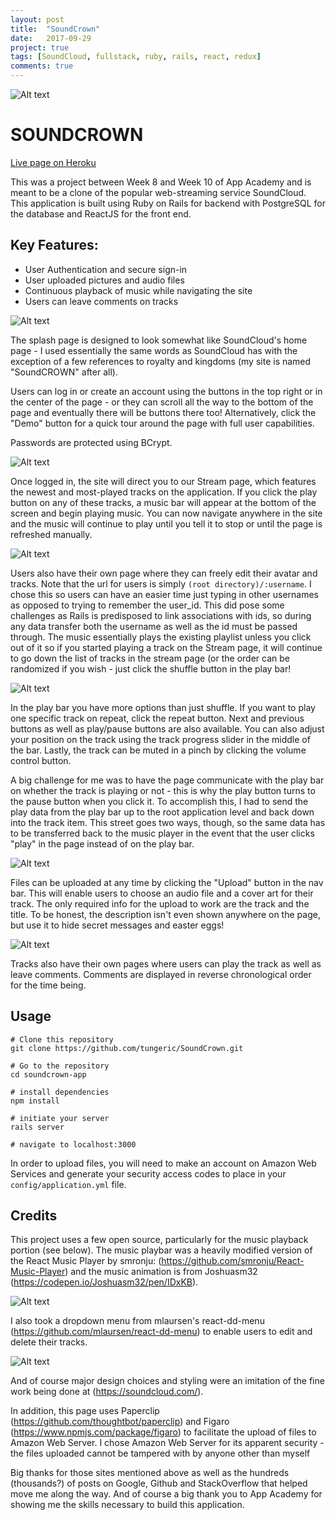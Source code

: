 ```yaml
---
layout: post
title:  "SoundCrown"
date:   2017-09-29
project: true
tags: [SoundCloud, fullstack, ruby, rails, react, redux]
comments: true
---
```


![Alt text](/assets/images/soundcrown-logo-wide.jpg "Logo")

# SOUNDCROWN

[Live page on Heroku](https://soundcrown.herokuapp.com)

This was a project between Week 8 and Week 10 of App Academy and is meant to be a clone of the popular web-streaming service SoundCloud. This application is built using Ruby on Rails for backend with PostgreSQL for the database and ReactJS for the front end.

## Key Features:

* User Authentication and secure sign-in
* User uploaded pictures and audio files
* Continuous playback of music while navigating the site
* Users can leave comments on tracks

![Alt text](/assets/images/ss1.png "ss4")

The splash page is designed to look somewhat like SoundCloud's home page - I used essentially the same words as SoundCloud has with the exception of a few references to royalty and kingdoms (my site is named "SoundCROWN" after all).

Users can log in or create an account using the buttons in the top right or in the center of the page - or they can scroll all the way to the bottom of the page and eventually there will be buttons there too! Alternatively, click the "Demo" button for a quick tour around the page with full user capabilities.

Passwords are protected using BCrypt.

![Alt text](/assets/images/ss2.png "ss4")

Once logged in, the site will direct you to our Stream page, which features the newest and most-played tracks on the application. If you click the play button on any of these tracks, a music bar will appear at the bottom of the screen and begin playing music. You can now navigate anywhere in the site and the music will continue to play until you tell it to stop or until the page is refreshed manually.


![Alt text](/assets/images/ss3.png "ss4")

Users also have their own page where they can freely edit their avatar and tracks. Note that the url for users is simply `(root directory)/:username`. I chose this so users can have an easier time just typing in other usernames as opposed to trying to remember the user_id. This did pose some challenges as Rails is predisposed to link associations with ids, so during any data transfer both the username as well as the id must be passed through. The music essentially plays the existing playlist unless you click out of it so if you started playing a track on the Stream page, it will continue to go down the list of tracks in the stream page (or the order can be randomized if you wish - just click the shuffle button in the play bar!

![Alt text](/assets/images/ss4.png "ss4")

In the play bar you have more options than just shuffle. If you want to play one specific track on repeat, click the repeat button. Next and previous buttons as well as play/pause buttons are also available. You can also adjust your position on the track using the track progress slider in the middle of the bar. Lastly, the track can be muted in a pinch by clicking the volume control button.

A big challenge for me was to have the page communicate with the play bar on whether the track is playing or not - this is why the play button turns to the pause button when you click it. To accomplish this, I had to send the play data from the play bar up to the root application level and back down into the track item. This street goes two ways, though, so the same data has to be transferred back to the music player in the event that the user clicks "play" in the page instead of on the play bar.

![Alt text](/assets/images/ss6.png "ss4")

Files can be uploaded at any time by clicking the "Upload" button in the nav bar. This will enable users to choose an audio file and a cover art for their track. The only required info for the upload to work are the track and the title. To be honest, the description isn't even shown anywhere on the page, but use it to hide secret messages and easter eggs!

![Alt text](/assets/images/ss5.png "ss4")

Tracks also have their own pages where users can play the track as well as leave comments. Comments are displayed in reverse chronological order for the time being.

## Usage

```
# Clone this repository
git clone https://github.com/tungeric/SoundCrown.git

# Go to the repository
cd soundcrown-app

# install dependencies
npm install

# initiate your server
rails server

# navigate to localhost:3000
```
In order to upload files, you will need to make an account on Amazon Web Services and generate your security access codes to place in your `config/application.yml` file.

## Credits

This project uses a few open source, particularly for the music playback portion (see below). The music playbar was a heavily modified version of the React Music Player by smronju: (https://github.com/smronju/React-Music-Player) and the music animation is from Joshuasm32 (https://codepen.io/Joshuasm32/pen/IDxKB).

![Alt text](/assets/images/ss4.png "ss4")

I also took a dropdown menu from mlaursen's react-dd-menu (https://github.com/mlaursen/react-dd-menu) to enable users to edit and delete their tracks.

![Alt text](/assets/images/ss8.png "ss4")

 And of course major design choices and styling were an imitation of the fine work being done at (https://soundcloud.com/).

In addition, this page uses Paperclip (https://github.com/thoughtbot/paperclip) and Figaro (https://www.npmjs.com/package/figaro) to facilitate the upload of files to Amazon Web Server. I chose Amazon Web Server for its apparent security - the files uploaded cannot be tampered with by anyone other than myself

Big thanks for those sites mentioned above as well as the hundreds (thousands?) of posts on Google, Github and StackOverflow that helped move me along the way. And of course a big thank you to App Academy for showing me the skills necessary to build this application.
